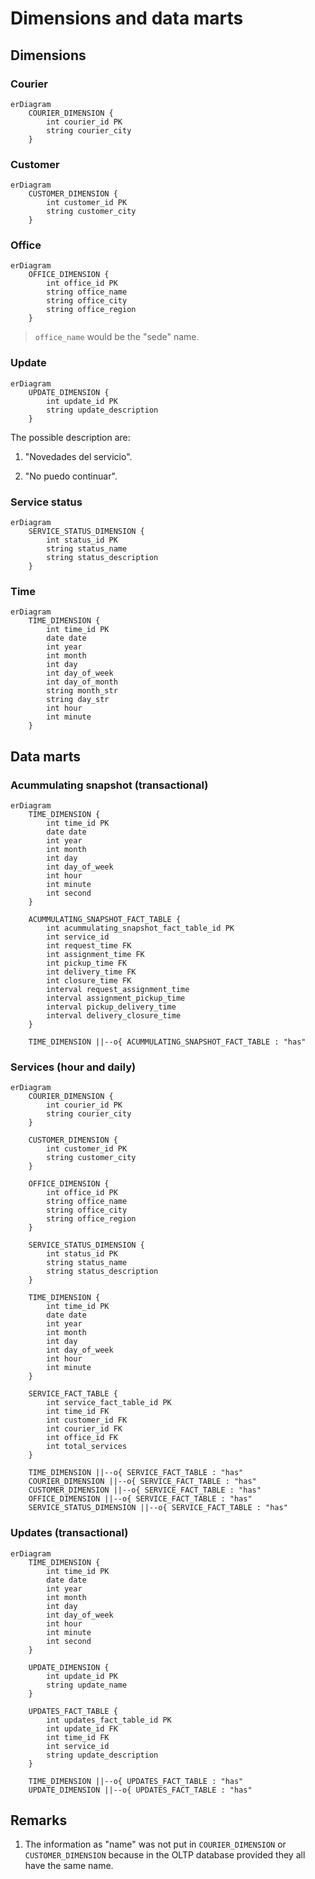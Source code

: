 # Dimensions and data marts

## Dimensions

### Courier

```MERMAID
erDiagram
    COURIER_DIMENSION {
        int courier_id PK
        string courier_city
    }
```

### Customer

```MERMAID
erDiagram
    CUSTOMER_DIMENSION {
        int customer_id PK
        string customer_city
    }
```

### Office

```MERMAID
erDiagram
    OFFICE_DIMENSION {
        int office_id PK
        string office_name
        string office_city
        string office_region
    }
```

> `office_name` would be the "sede" name.

### Update

```MERMAID
erDiagram
    UPDATE_DIMENSION {
        int update_id PK
        string update_description
    }
```

The possible description are:

1. "Novedades del servicio".

2. "No puedo continuar".

### Service status

```MERMAID
erDiagram
    SERVICE_STATUS_DIMENSION {
        int status_id PK
        string status_name
        string status_description
    }
```

### Time

```MERMAID
erDiagram
    TIME_DIMENSION {
        int time_id PK
        date date
        int year
        int month
        int day
        int day_of_week
        int day_of_month
        string month_str
        string day_str
        int hour
        int minute
    }
```

## Data marts

### Acummulating snapshot (transactional)

```MERMAID
erDiagram
    TIME_DIMENSION {
        int time_id PK
        date date
        int year
        int month
        int day
        int day_of_week
        int hour
        int minute
        int second
    }

    ACUMMULATING_SNAPSHOT_FACT_TABLE {
        int acummulating_snapshot_fact_table_id PK
        int service_id
        int request_time FK
        int assignment_time FK
        int pickup_time FK
        int delivery_time FK
        int closure_time FK
        interval request_assignment_time
        interval assignment_pickup_time
        interval pickup_delivery_time
        interval delivery_closure_time
    }

    TIME_DIMENSION ||--o{ ACUMMULATING_SNAPSHOT_FACT_TABLE : "has"
```

### Services (hour and daily)

```MERMAID
erDiagram
    COURIER_DIMENSION {
        int courier_id PK
        string courier_city
    }

    CUSTOMER_DIMENSION {
        int customer_id PK
        string customer_city
    }

    OFFICE_DIMENSION {
        int office_id PK
        string office_name
        string office_city
        string office_region
    }

    SERVICE_STATUS_DIMENSION {
        int status_id PK
        string status_name
        string status_description
    }

    TIME_DIMENSION {
        int time_id PK
        date date
        int year
        int month
        int day
        int day_of_week
        int hour
        int minute
    }

    SERVICE_FACT_TABLE {
        int service_fact_table_id PK
        int time_id FK
        int customer_id FK
        int courier_id FK
        int office_id FK
        int total_services
    }

    TIME_DIMENSION ||--o{ SERVICE_FACT_TABLE : "has"
    COURIER_DIMENSION ||--o{ SERVICE_FACT_TABLE : "has"
    CUSTOMER_DIMENSION ||--o{ SERVICE_FACT_TABLE : "has"
    OFFICE_DIMENSION ||--o{ SERVICE_FACT_TABLE : "has"
    SERVICE_STATUS_DIMENSION ||--o{ SERVICE_FACT_TABLE : "has"
```

### Updates (transactional)

```MERMAID
erDiagram
    TIME_DIMENSION {
        int time_id PK
        date date
        int year
        int month
        int day
        int day_of_week
        int hour
        int minute
        int second
    }

    UPDATE_DIMENSION {
        int update_id PK
        string update_name
    }

    UPDATES_FACT_TABLE {
        int updates_fact_table_id PK
        int update_id FK
        int time_id FK
        int service_id
        string update_description
    }

    TIME_DIMENSION ||--o{ UPDATES_FACT_TABLE : "has"
    UPDATE_DIMENSION ||--o{ UPDATES_FACT_TABLE : "has"
```

## Remarks

1. The information as "name" was not put in `COURIER_DIMENSION` or `CUSTOMER_DIMENSION` because in the OLTP database provided they all have the same name.
